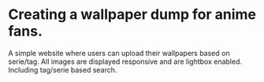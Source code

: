 # Creating a wallpaper dump for anime fans.

A simple website where users can upload their wallpapers based on serie/tag. 
All images are displayed responsive and are lightbox enabled. Including tag/serie based search.

